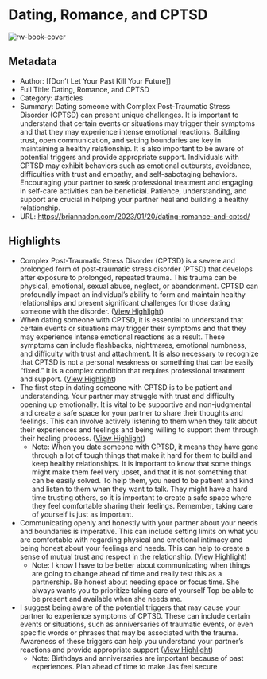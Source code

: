 # Dating, Romance, and CPTSD

![rw-book-cover](https://briannadondaily.files.wordpress.com/2020/07/young-couple-lovers-authentic-pgsj374-3759700025-e1674243527795.jpg?w=1200)

## Metadata
- Author: [[Don’t Let Your Past Kill Your Future]]
- Full Title: Dating, Romance, and CPTSD
- Category: #articles
- Summary: Dating someone with Complex Post-Traumatic Stress Disorder (CPTSD) can present unique challenges. It is important to understand that certain events or situations may trigger their symptoms and that they may experience intense emotional reactions. Building trust, open communication, and setting boundaries are key in maintaining a healthy relationship. It is also important to be aware of potential triggers and provide appropriate support. Individuals with CPTSD may exhibit behaviors such as emotional outbursts, avoidance, difficulties with trust and empathy, and self-sabotaging behaviors. Encouraging your partner to seek professional treatment and engaging in self-care activities can be beneficial. Patience, understanding, and support are crucial in helping your partner heal and building a healthy relationship.
- URL: https://briannadon.com/2023/01/20/dating-romance-and-cptsd/

## Highlights
- Complex Post-Traumatic Stress Disorder (CPTSD) is a severe and prolonged form of post-traumatic stress disorder (PTSD) that develops after exposure to prolonged, repeated trauma. This trauma can be physical, emotional, sexual abuse, neglect, or abandonment. CPTSD can profoundly impact an individual’s ability to form and maintain healthy relationships and present significant challenges for those dating someone with the disorder. ([View Highlight](https://read.readwise.io/read/01hdb2vrejqgfc70qwk0nakq7p))
- When dating someone with CPTSD, it is essential to understand that certain events or situations may trigger their symptoms and that they may experience intense emotional reactions as a result. These symptoms can include flashbacks, nightmares, emotional numbness, and difficulty with trust and attachment. It is also necessary to recognize that CPTSD is not a personal weakness or something that can be easily “fixed.” It is a complex condition that requires professional treatment and support. ([View Highlight](https://read.readwise.io/read/01hdb2ynxfg63z152dazres3q1))
- The first step in dating someone with CPTSD is to be patient and understanding. Your partner may struggle with trust and difficulty opening up emotionally. It is vital to be supportive and non-judgmental and create a safe space for your partner to share their thoughts and feelings. This can involve actively listening to them when they talk about their experiences and feelings and being willing to support them through their healing process. ([View Highlight](https://read.readwise.io/read/01hdb2zqyxzyc7p2xj5c042zvm))
    - Note: When you date someone with CPTSD, it means they have gone through a lot of tough things that make it hard for them to build and keep healthy relationships. It is important to know that some things might make them feel very upset, and that it is not something that can be easily solved. To help them, you need to be patient and kind and listen to them when they want to talk. They might have a hard time trusting others, so it is important to create a safe space where they feel comfortable sharing their feelings. Remember, taking care of yourself is just as important.
- Communicating openly and honestly with your partner about your needs and boundaries is imperative. This can include setting limits on what you are comfortable with regarding physical and emotional intimacy and being honest about your feelings and needs. This can help to create a sense of mutual trust and respect in the relationship. ([View Highlight](https://read.readwise.io/read/01hdb3d4s5x9y8mhx5q4jgzgt3))
    - Note: I know I have to be better about communicating when things are going to change ahead of time and really test this as a partnership. Be honest about needing space or focus time. She always wants you to prioritize taking care of yourself Top be able to be present and available when she needs me.
- I suggest being aware of the potential triggers that may cause your partner to experience symptoms of CPTSD. These can include certain events or situations, such as anniversaries of traumatic events, or even specific words or phrases that may be associated with the trauma. Awareness of these triggers can help you understand your partner’s reactions and provide appropriate support ([View Highlight](https://read.readwise.io/read/01hdb3ac8rxjw4wzzrc0gjan26))
    - Note: Birthdays and anniversaries are important because of past experiences. Plan ahead of time to make Jas feel secure
